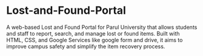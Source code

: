 # Lost-and-Found-Portal
A web-based Lost and Found Portal for Parul University that allows students and staff to report, search, and manage lost or found items. Built with HTML, CSS, and  Google Services like google form and  drive, it aims to improve campus safety and simplify the item recovery process.
